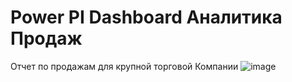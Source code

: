# Power PI Dashboard Аналитика Продаж
Отчет по продажам для крупной торговой Компании
![image](https://github.com/VyacheslavGusev/Power_PI_Dashboard/assets/117516863/78900c05-1917-434e-90a3-79551bdeaec1)

